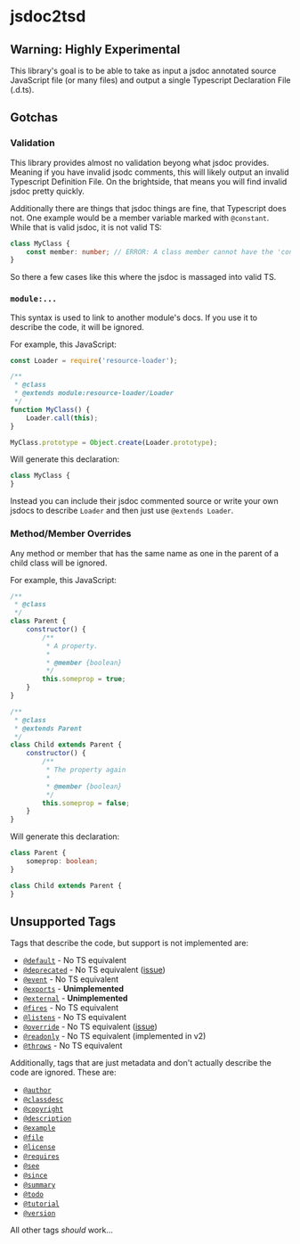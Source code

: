 # jsdoc2tsd

## Warning: Highly Experimental

This library's goal is to be able to take as input a jsdoc annotated source JavaScript
file (or many files) and output a single Typescript Declaration File (.d.ts).

## Gotchas

### Validation

This library provides almost no validation beyong what jsdoc provides. Meaning if you
have invalid jsodc comments, this will likely output an invalid Typescript Definition File.
On the brightside, that means you will find invalid jsdoc pretty quickly.

Additionally there are things that jsdoc things are fine, that Typescript does not.
One example would be a member variable marked with `@constant`. While that is valid
jsdoc, it is not valid TS:

```ts
class MyClass {
    const member: number; // ERROR: A class member cannot have the 'const' keyword.
}
```

So there a few cases like this where the jsdoc is massaged into valid TS.

### `module:...`

This syntax is used to link to another module's docs. If you use it
to describe the code, it will be ignored.

For example, this JavaScript:

```js
const Loader = require('resource-loader');

/**
 * @class
 * @extends module:resource-loader/Loader
 */
function MyClass() {
    Loader.call(this);
}

MyClass.prototype = Object.create(Loader.prototype);
```

Will generate this declaration:

```ts
class MyClass {
}
```

Instead you can include their jsdoc commented source or write your own jsdocs to
describe `Loader` and then just use `@extends Loader`.

### Method/Member Overrides

Any method or member that has the same name as one in the parent of a child class
will be ignored.

For example, this JavaScript:

```js
/**
 * @class
 */
class Parent {
    constructor() {
        /**
         * A property.
         *
         * @member {boolean}
         */
        this.someprop = true;
    }
}

/**
 * @class
 * @extends Parent
 */
class Child extends Parent {
    constructor() {
        /**
         * The property again
         *
         * @member {boolean}
         */
        this.someprop = false;
    }
}
```

Will generate this declaration:

```ts
class Parent {
    someprop: boolean;
}

class Child extends Parent {
}
```

## Unsupported Tags

Tags that describe the code, but support is not implemented are:

- [`@default`](http://usejsdoc.org/tags-default.html) - No TS equivalent
- [`@deprecated`](http://usejsdoc.org/tags-deprecated.html) - No TS equivalent ([issue](https://github.com/Microsoft/TypeScript/issues/390))
- [`@event`](http://usejsdoc.org/tags-event.html) - No TS equivalent
- [`@exports`](http://usejsdoc.org/tags-exports.html) - **Unimplemented**
- [`@external`](http://usejsdoc.org/tags-external.html) - **Unimplemented**
- [`@fires`](http://usejsdoc.org/tags-fires.html) - No TS equivalent
- [`@listens`](http://usejsdoc.org/tags-listens.html) - No TS equivalent
- [`@override`](http://usejsdoc.org/tags-override.html) - No TS equivalent ([issue](https://github.com/Microsoft/TypeScript/issues/2000))
- [`@readonly`](http://usejsdoc.org/tags-readonly.html) - No TS equivalent (implemented in v2)
- [`@throws`](http://usejsdoc.org/tags-throws.html) - No TS equivalent

Additionally, tags that are just metadata and don't actually describe
the code are ignored. These are:

- [`@author`](http://usejsdoc.org/tags-author.html)
- [`@classdesc`](http://usejsdoc.org/tags-classdesc.html)
- [`@copyright`](http://usejsdoc.org/tags-copyright.html)
- [`@description`](http://usejsdoc.org/tags-description.html)
- [`@example`](http://usejsdoc.org/tags-example.html)
- [`@file`](http://usejsdoc.org/tags-file.html)
- [`@license`](http://usejsdoc.org/tags-license.html)
- [`@requires`](http://usejsdoc.org/tags-requires.html)
- [`@see`](http://usejsdoc.org/tags-see.html)
- [`@since`](http://usejsdoc.org/tags-since.html)
- [`@summary`](http://usejsdoc.org/tags-summary.html)
- [`@todo`](http://usejsdoc.org/tags-todo.html)
- [`@tutorial`](http://usejsdoc.org/tags-tutorial.html)
- [`@version`](http://usejsdoc.org/tags-version.html)

All other tags *should* work...
